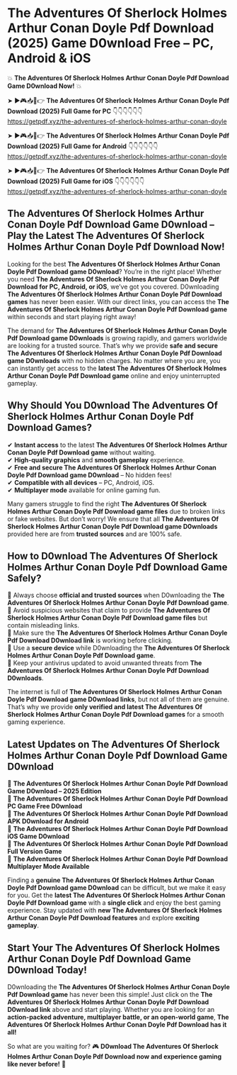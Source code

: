 # The Adventures Of Sherlock Holmes Arthur Conan Doyle Pdf Download (2025) Game D0wnload Free – PC, Android & iOS

💥 **The Adventures Of Sherlock Holmes Arthur Conan Doyle Pdf Download Game D0wnload Now!** 💥  

➤ ►🎮📥📱👉 **The Adventures Of Sherlock Holmes Arthur Conan Doyle Pdf Download (2025) Full Game for PC** 👇👇👇👇👇👇  
https://getpdf.xyz/the-adventures-of-sherlock-holmes-arthur-conan-doyle  

➤ ►🎮📥📱👉 **The Adventures Of Sherlock Holmes Arthur Conan Doyle Pdf Download (2025) Full Game for Android** 👇👇👇👇👇👇  
https://getpdf.xyz/the-adventures-of-sherlock-holmes-arthur-conan-doyle  

➤ ►🎮📥📱👉 **The Adventures Of Sherlock Holmes Arthur Conan Doyle Pdf Download (2025) Full Game for iOS** 👇👇👇👇👇👇  
https://getpdf.xyz/the-adventures-of-sherlock-holmes-arthur-conan-doyle  

## The Adventures Of Sherlock Holmes Arthur Conan Doyle Pdf Download Game D0wnload – Play the Latest The Adventures Of Sherlock Holmes Arthur Conan Doyle Pdf Download Now!

Looking for the best **The Adventures Of Sherlock Holmes Arthur Conan Doyle Pdf Download game D0wnload**? You’re in the right place! Whether you need **The Adventures Of Sherlock Holmes Arthur Conan Doyle Pdf Download for PC, Android, or iOS**, we’ve got you covered. D0wnloading **The Adventures Of Sherlock Holmes Arthur Conan Doyle Pdf Download games** has never been easier. With our direct links, you can access the **The Adventures Of Sherlock Holmes Arthur Conan Doyle Pdf Download game** within seconds and start playing right away!  

The demand for **The Adventures Of Sherlock Holmes Arthur Conan Doyle Pdf Download game D0wnloads** is growing rapidly, and gamers worldwide are looking for a trusted source. That’s why we provide **safe and secure The Adventures Of Sherlock Holmes Arthur Conan Doyle Pdf Download game D0wnloads** with no hidden charges. No matter where you are, you can instantly get access to the **latest The Adventures Of Sherlock Holmes Arthur Conan Doyle Pdf Download game** online and enjoy uninterrupted gameplay.  

## **Why Should You D0wnload The Adventures Of Sherlock Holmes Arthur Conan Doyle Pdf Download Games?**  

✔ **Instant access** to the latest **The Adventures Of Sherlock Holmes Arthur Conan Doyle Pdf Download game** without waiting.  
✔ **High-quality graphics** and **smooth gameplay** experience.  
✔ **Free and secure The Adventures Of Sherlock Holmes Arthur Conan Doyle Pdf Download game D0wnload** – No hidden fees!  
✔ **Compatible with all devices** – PC, Android, iOS.  
✔ **Multiplayer mode** available for online gaming fun.  

Many gamers struggle to find the right **The Adventures Of Sherlock Holmes Arthur Conan Doyle Pdf Download game files** due to broken links or fake websites. But don’t worry! We ensure that all **The Adventures Of Sherlock Holmes Arthur Conan Doyle Pdf Download game D0wnloads** provided here are from **trusted sources** and are 100% safe.  

## **How to D0wnload The Adventures Of Sherlock Holmes Arthur Conan Doyle Pdf Download Game Safely?**  

📌 Always choose **official and trusted sources** when D0wnloading the **The Adventures Of Sherlock Holmes Arthur Conan Doyle Pdf Download game**.  
📌 Avoid suspicious websites that claim to provide **The Adventures Of Sherlock Holmes Arthur Conan Doyle Pdf Download game files** but contain misleading links.  
📌 Make sure the **The Adventures Of Sherlock Holmes Arthur Conan Doyle Pdf Download D0wnload link** is working before clicking.  
📌 Use a **secure device** while D0wnloading the **The Adventures Of Sherlock Holmes Arthur Conan Doyle Pdf Download game**.  
📌 Keep your antivirus updated to avoid unwanted threats from **The Adventures Of Sherlock Holmes Arthur Conan Doyle Pdf Download D0wnloads**.  

The internet is full of **The Adventures Of Sherlock Holmes Arthur Conan Doyle Pdf Download game D0wnload links**, but not all of them are genuine. That’s why we provide **only verified and latest The Adventures Of Sherlock Holmes Arthur Conan Doyle Pdf Download games** for a smooth gaming experience.  

## **Latest Updates on The Adventures Of Sherlock Holmes Arthur Conan Doyle Pdf Download Game D0wnload**  

🔹 **The Adventures Of Sherlock Holmes Arthur Conan Doyle Pdf Download Game D0wnload – 2025 Edition**  
🔹 **The Adventures Of Sherlock Holmes Arthur Conan Doyle Pdf Download PC Game Free D0wnload**  
🔹 **The Adventures Of Sherlock Holmes Arthur Conan Doyle Pdf Download APK D0wnload for Android**  
🔹 **The Adventures Of Sherlock Holmes Arthur Conan Doyle Pdf Download iOS Game D0wnload**  
🔹 **The Adventures Of Sherlock Holmes Arthur Conan Doyle Pdf Download Full Version Game**  
🔹 **The Adventures Of Sherlock Holmes Arthur Conan Doyle Pdf Download Multiplayer Mode Available**  

Finding a **genuine The Adventures Of Sherlock Holmes Arthur Conan Doyle Pdf Download game D0wnload** can be difficult, but we make it easy for you. Get the **latest The Adventures Of Sherlock Holmes Arthur Conan Doyle Pdf Download game** with a **single click** and enjoy the best gaming experience. Stay updated with **new The Adventures Of Sherlock Holmes Arthur Conan Doyle Pdf Download features** and explore **exciting gameplay**.  

## **Start Your The Adventures Of Sherlock Holmes Arthur Conan Doyle Pdf Download Game D0wnload Today!**  

D0wnloading the **The Adventures Of Sherlock Holmes Arthur Conan Doyle Pdf Download game** has never been this simple! Just click on the **The Adventures Of Sherlock Holmes Arthur Conan Doyle Pdf Download D0wnload link** above and start playing. Whether you are looking for an **action-packed adventure, multiplayer battle, or an open-world game**, **The Adventures Of Sherlock Holmes Arthur Conan Doyle Pdf Download has it all!**  

So what are you waiting for? 🎮 **D0wnload The Adventures Of Sherlock Holmes Arthur Conan Doyle Pdf Download now and experience gaming like never before!** 🚀  